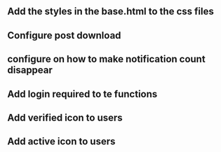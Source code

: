 ## Add the styles in the base.html to the css files
## Configure post download
## configure on how to make notification count disappear
## Add login required to te functions
## Add verified icon to users
## Add active icon to users